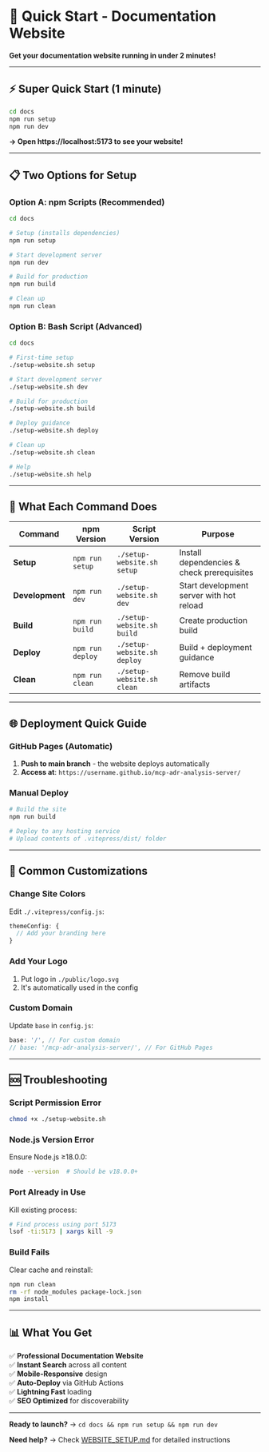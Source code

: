 # 🚀 Quick Start - Documentation Website

**Get your documentation website running in under 2 minutes!**

---

## ⚡ Super Quick Start (1 minute)

```bash
cd docs
npm run setup
npm run dev
```

**→ Open https://localhost:5173 to see your website!**

---

## 📋 Two Options for Setup

### **Option A: npm Scripts (Recommended)**
```bash
cd docs

# Setup (installs dependencies)
npm run setup

# Start development server
npm run dev

# Build for production
npm run build

# Clean up
npm run clean
```

### **Option B: Bash Script (Advanced)**
```bash
cd docs

# First-time setup
./setup-website.sh setup

# Start development server
./setup-website.sh dev

# Build for production
./setup-website.sh build

# Deploy guidance
./setup-website.sh deploy

# Clean up
./setup-website.sh clean

# Help
./setup-website.sh help
```

---

## 🎯 What Each Command Does

| Command | npm Version | Script Version | Purpose |
|---------|-------------|----------------|---------|
| **Setup** | `npm run setup` | `./setup-website.sh setup` | Install dependencies & check prerequisites |
| **Development** | `npm run dev` | `./setup-website.sh dev` | Start development server with hot reload |
| **Build** | `npm run build` | `./setup-website.sh build` | Create production build |
| **Deploy** | `npm run deploy` | `./setup-website.sh deploy` | Build + deployment guidance |
| **Clean** | `npm run clean` | `./setup-website.sh clean` | Remove build artifacts |

---

## 🌐 Deployment Quick Guide

### **GitHub Pages (Automatic)**
1. **Push to main branch** - the website deploys automatically
2. **Access at**: `https://username.github.io/mcp-adr-analysis-server/`

### **Manual Deploy**
```bash
# Build the site
npm run build

# Deploy to any hosting service
# Upload contents of .vitepress/dist/ folder
```

---

## 🎨 Common Customizations

### **Change Site Colors**
Edit `./.vitepress/config.js`:
```js
themeConfig: {
  // Add your branding here
}
```

### **Add Your Logo**
1. Put logo in `./public/logo.svg`
2. It's automatically used in the config

### **Custom Domain**
Update `base` in `config.js`:
```js
base: '/', // For custom domain
// base: '/mcp-adr-analysis-server/', // For GitHub Pages
```

---

## 🆘 Troubleshooting

### **Script Permission Error**
```bash
chmod +x ./setup-website.sh
```

### **Node.js Version Error**
Ensure Node.js ≥18.0.0:
```bash
node --version  # Should be v18.0.0+
```

### **Port Already in Use**
Kill existing process:
```bash
# Find process using port 5173
lsof -ti:5173 | xargs kill -9
```

### **Build Fails**
Clear cache and reinstall:
```bash
npm run clean
rm -rf node_modules package-lock.json
npm install
```

---

## 📊 What You Get

✅ **Professional Documentation Website**  
✅ **Instant Search** across all content  
✅ **Mobile-Responsive** design  
✅ **Auto-Deploy** via GitHub Actions  
✅ **Lightning Fast** loading  
✅ **SEO Optimized** for discoverability  

---

**Ready to launch?** → `cd docs && npm run setup && npm run dev`

**Need help?** → Check [WEBSITE_SETUP.md](WEBSITE_SETUP.md) for detailed instructions

